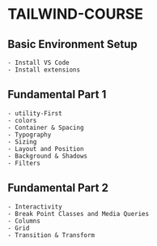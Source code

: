 # TAILWIND-COURSE

## Basic Environment Setup
    - Install VS Code
    - Install extensions

## Fundamental Part 1
    - utility-First
    - colors
    - Container & Spacing
    - Typography
    - Sizing
    - Layout and Position
    - Background & Shadows
    - Filters 

## Fundamental Part 2
    - Interactivity
    - Break Point Classes and Media Queries
    - Columns
    - Grid
    - Transition & Transform